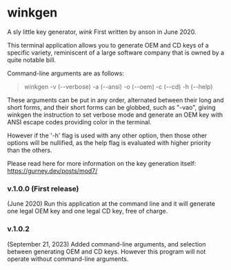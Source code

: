 # winkgen

A sly little key generator, *wink*
First written by anson in June 2020.

This terminal application allows you to generate
OEM and CD keys of a specific variety, reminiscent
of a large software company that is owned by a 
quite notable bill.

Command-line arguments are as follows:
> winkgen -v (--verbose) -a (--ansi) -o (--oem) -c (--cd) -h (--help)

These arguments can be put in any order, alternated
between their long and short forms, and their short
forms can be globbed, such as "-vao", giving winkgen
the instruction to set verbose mode and generate an
OEM key with ANSI escape codes providing color in the
terminal.

However if the '-h' flag is used with any other
option, then those other options will be nullified,
as the help flag is evaluated with higher priority
than the others.

Please read here for more information on the key
generation itself:
https://gurney.dev/posts/mod7/


### v.1.0.0 (First release)

(June 2020)
Run this application at the command line and it
will generate one legal OEM key and one legal CD key,
free of charge.

### v.1.0.2

(September 21, 2023)
Added command-line arguments, and selection between
generating OEM and CD keys. However this program will
not operate without command-line arguments.

